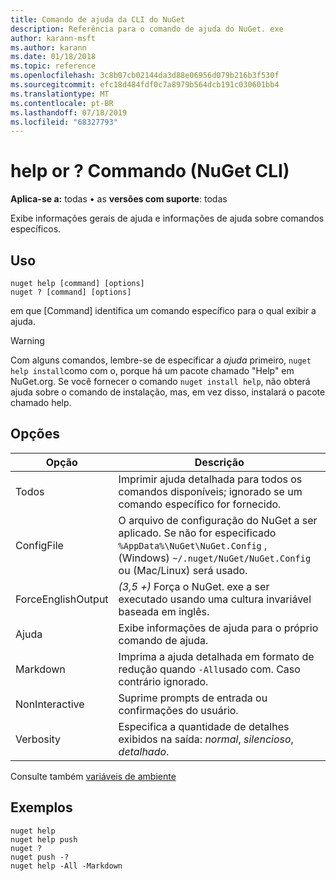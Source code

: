 ```yaml
---
title: Comando de ajuda da CLI do NuGet
description: Referência para o comando de ajuda do NuGet. exe
author: karann-msft
ms.author: karann
ms.date: 01/18/2018
ms.topic: reference
ms.openlocfilehash: 3c8b07cb02144da3d88e06956d079b216b3f530f
ms.sourcegitcommit: efc18d484fdf0c7a8979b564dcb191c030601bb4
ms.translationtype: MT
ms.contentlocale: pt-BR
ms.lasthandoff: 07/18/2019
ms.locfileid: "68327793"
---
```

# <a name="help-or--command-nuget-cli"></a>help or ? Commando (NuGet CLI)

**Aplica-se a:** todas &bullet; as **versões com suporte**: todas

Exibe informações gerais de ajuda e informações de ajuda sobre comandos específicos.

## <a name="usage"></a>Uso

```cli
nuget help [command] [options]
nuget ? [command] [options]
```

em que [Command] identifica um comando específico para o qual exibir a ajuda.

> [!Warning]
> Com alguns comandos, lembre-se de especificar a *ajuda* primeiro, `nuget help install`como com o, porque há um pacote chamado "Help" em NuGet.org. Se você fornecer o comando `nuget install help`, não obterá ajuda sobre o comando de instalação, mas, em vez disso, instalará o pacote chamado help.

## <a name="options"></a>Opções

| Opção | Descrição |
| --- | --- |
| Todos | Imprimir ajuda detalhada para todos os comandos disponíveis; ignorado se um comando específico for fornecido. |
| ConfigFile | O arquivo de configuração do NuGet a ser aplicado. Se não for especificado `%AppData%\NuGet\NuGet.Config` , (Windows) `~/.nuget/NuGet/NuGet.Config` ou (Mac/Linux) será usado.|
| ForceEnglishOutput | *(3,5 +)* Força o NuGet. exe a ser executado usando uma cultura invariável baseada em inglês. |
| Ajuda | Exibe informações de ajuda para o próprio comando de ajuda. |
| Markdown | Imprima a ajuda detalhada em formato de redução quando `-All`usado com. Caso contrário ignorado. |
| NonInteractive | Suprime prompts de entrada ou confirmações do usuário. |
| Verbosity | Especifica a quantidade de detalhes exibidos na saída: *normal*, *silencioso*, *detalhado*. |

Consulte também [variáveis de ambiente](cli-ref-environment-variables.md)

## <a name="examples"></a>Exemplos

```cli
nuget help
nuget help push
nuget ?
nuget push -?
nuget help -All -Markdown
```
